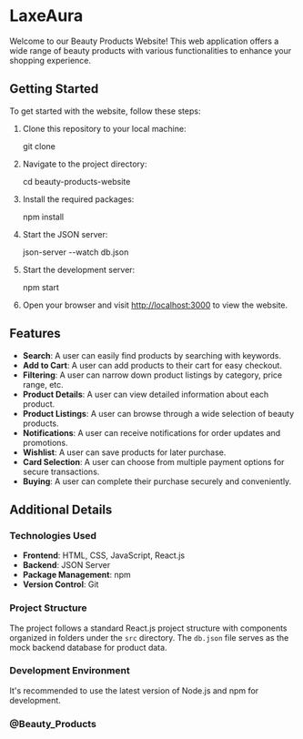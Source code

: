 # LaxeAura 

Welcome to our Beauty Products Website! This web application offers a wide range of beauty products with various functionalities to enhance your shopping experience.

## Getting Started

To get started with the website, follow these steps:

1. Clone this repository to your local machine:

    git clone <repository-url>

2. Navigate to the project directory:

    cd beauty-products-website

3. Install the required packages:

    npm install

4. Start the JSON server:

    json-server --watch db.json

5. Start the development server:

    npm start

6. Open your browser and visit <http://localhost:3000> to view the website.

## Features

- **Search**: A user can easily find products by searching with keywords.
- **Add to Cart**: A user can add products to their cart for easy checkout.
- **Filtering**: A user can narrow down product listings by category, price range, etc.
- **Product Details**: A user can view detailed information about each product.
- **Product Listings**: A user can browse through a wide selection of beauty products.
- **Notifications**: A user can receive notifications for order updates and promotions.
- **Wishlist**: A user can save products for later purchase.
- **Card Selection**: A user can choose from multiple payment options for secure transactions.
- **Buying**: A user can complete their purchase securely and conveniently.

## Additional Details

### Technologies Used

- **Frontend**: HTML, CSS, JavaScript, React.js
- **Backend**: JSON Server
- **Package Management**: npm
- **Version Control**: Git

### Project Structure

The project follows a standard React.js project structure with components organized in folders under the `src` directory. The `db.json` file serves as the mock backend database for product data.

### Development Environment

It's recommended to use the latest version of Node.js and npm for development.

### @Beauty_Products
